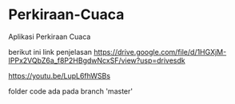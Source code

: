 # Perkiraan-Cuaca
Aplikasi Perkiraan Cuaca

berikut ini link penjelasan https://drive.google.com/file/d/1HGXjM-IPPx2VQbZ6a_f8P2HBgdwNcxSF/view?usp=drivesdk

https://youtu.be/LupL6fhWSBs

folder code ada pada branch 'master'
